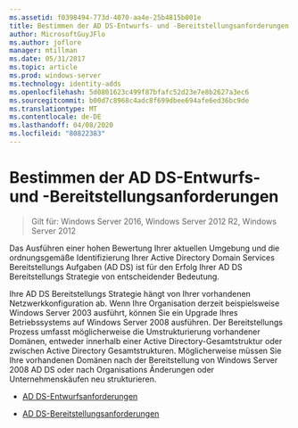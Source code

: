 ```yaml
---
ms.assetid: f0398494-773d-4070-aa4e-25b4815b001e
title: Bestimmen der AD DS-Entwurfs- und -Bereitstellungsanforderungen
author: MicrosoftGuyJFlo
ms.author: joflore
manager: mtillman
ms.date: 05/31/2017
ms.topic: article
ms.prod: windows-server
ms.technology: identity-adds
ms.openlocfilehash: 5d0801623c499f87bfafc52d23e7e8b2627a3ec6
ms.sourcegitcommit: b00d7c8968c4adc8f699dbee694afe6ed36bc9de
ms.translationtype: MT
ms.contentlocale: de-DE
ms.lasthandoff: 04/08/2020
ms.locfileid: "80822383"
---
```

# <a name="identifying-your-ad-ds-design-and-deployment-requirements"></a>Bestimmen der AD DS-Entwurfs- und -Bereitstellungsanforderungen

>Gilt für: Windows Server 2016, Windows Server 2012 R2, Windows Server 2012

Das Ausführen einer hohen Bewertung Ihrer aktuellen Umgebung und die ordnungsgemäße Identifizierung Ihrer Active Directory Domain Services Bereitstellungs Aufgaben (AD DS) ist für den Erfolg Ihrer AD DS Bereitstellungs Strategie von entscheidender Bedeutung.  
  
Ihre AD DS Bereitstellungs Strategie hängt von Ihrer vorhandenen Netzwerkkonfiguration ab. Wenn Ihre Organisation derzeit beispielsweise Windows Server 2003 ausführt, können Sie ein Upgrade Ihres Betriebssystems auf Windows Server 2008 ausführen. Der Bereitstellungs Prozess umfasst möglicherweise die Umstrukturierung vorhandener Domänen, entweder innerhalb einer Active Directory-Gesamtstruktur oder zwischen Active Directory Gesamtstrukturen. Möglicherweise müssen Sie Ihre vorhandenen Domänen nach der Bereitstellung von Windows Server 2008 AD DS oder nach Organisations Änderungen oder Unternehmenskäufen neu strukturieren.  
  
-   [AD DS-Entwurfsanforderungen](../../ad-ds/plan/AD-DS-Design-Requirements.md)  
  
-   [AD DS-Bereitstellungsanforderungen](../../ad-ds/plan/AD-DS-Deployment-Requirements.md)  
  


